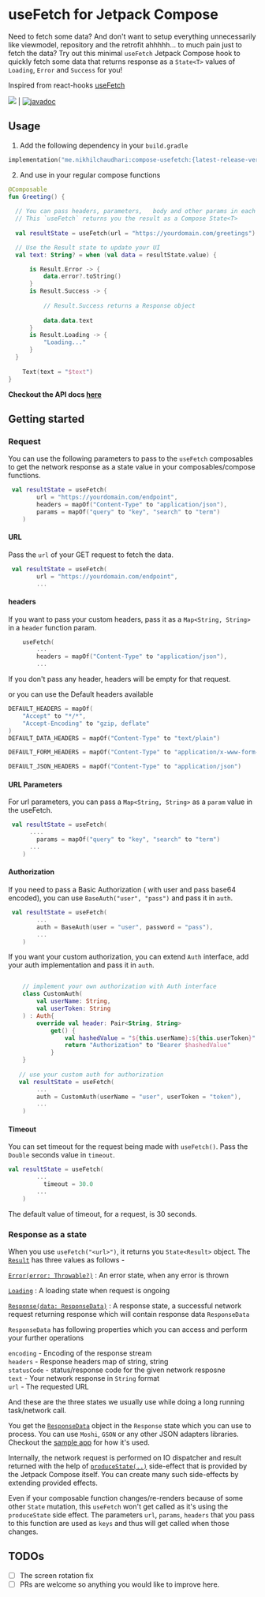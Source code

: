 # useFetch for Jetpack Compose

Need to fetch some data? And don't want to setup everything unnecessarily like viewmodel, repository and the retrofit ahhhhh... to much pain just to fetch the data?
Try out this minimal `useFetch` Jetpack Compose hook to quickly fetch some data that returns response as a `State<T>` values of `Loading`, `Error` and `Success` for you!

Inspired from react-hooks [useFetch](https://use-http.com/#/)

[![](https://img.shields.io/badge/mavencentral-v1.0.0--alpha1.3-yellowgreen?style=flat&logo=gradle)](https://github.com/CuriousNikhil/compose-hooks/usefetch) | [![javadoc](https://javadoc.io/badge2/me.nikhilchaudhari/compose-usefetch/javadoc.svg)](https://javadoc.io/doc/me.nikhilchaudhari/compose-usefetch)


## Usage

1. Add the following dependency in your `build.gradle`

```kotlin
implementation("me.nikhilchaudhari:compose-usefetch:{latest-release-version}")
```

2. And use in your regular compose functions

```kotlin
@Composable
fun Greeting() {
  
  // You can pass headers, parameters,   body and other params in each of the methods.
  // This `useFetch` returns you the result as a Compose State<T>
  
  val resultState = useFetch(url = "https://yourdomain.com/greetings")

  // Use the Result state to update your UI
  val text: String? = when (val data = resultState.value) {

      is Result.Error -> {
          data.error?.toString()
      }
      is Result.Success -> {
      
          // Result.Success returns a Response object
          
          data.data.text
      }
      is Result.Loading -> {
          "Loading..."
      }
  }
    
    Text(text = "$text")
}
```


**Checkout the API docs [here](https://javadoc.io/doc/me.nikhilchaudhari/compose-usefetch/latest/usefetch/me.nikhilchaudhari.usefetch/index.html)**

## Getting started

### Request

You can use the following parameters to pass to the `useFetch` composables to get the network response as a state value in your composables/compose functions.

```kotlin
 val resultState = useFetch(
        url = "https://yourdomain.com/endpoint",
        headers = mapOf("Content-Type" to "application/json"),
        params = mapOf("query" to "key", "search" to "term")
    )
```

#### URL

Pass the `url` of your GET request to fetch the data.

```kotlin
 val resultState = useFetch(
        url = "https://yourdomain.com/endpoint",
        ...
```        

#### headers

If you want to pass your custom headers, pass it as a `Map<String, String>` in a `header` function param. 

```kotlin
    useFetch(
        ...
        headers = mapOf("Content-Type" to "application/json"),
        ...
```
If you don't pass any header, headers will be empty for that request.

or you can use the Default headers available

```kotlin
DEFAULT_HEADERS = mapOf(
    "Accept" to "*/*",
    "Accept-Encoding" to "gzip, deflate"
)
DEFAULT_DATA_HEADERS = mapOf("Content-Type" to "text/plain")

DEFAULT_FORM_HEADERS = mapOf("Content-Type" to "application/x-www-form-urlencoded")

DEFAULT_JSON_HEADERS = mapOf("Content-Type" to "application/json")
```

#### URL Parameters

For url parameters, you can pass a `Map<String, String>` as a `param` value in the useFetch.

```kotlin
 val resultState = useFetch(
      ....
        params = mapOf("query" to "key", "search" to "term")
      ...
    )
```

#### Authorization

If you need to pass a Basic Authorization ( with user and pass base64 encoded), you can use `BaseAuth("user", "pass")` and pass it in `auth`.

```kotlin
 val resultState = useFetch(
        ...
        auth = BaseAuth(user = "user", password = "pass"),
        ...
    )
```

If you want your custom authorization, you can extend `Auth` interface, add your auth implementation and pass it in `auth`.

```kotlin

    // implement your own authorization with Auth interface
    class CustomAuth(
        val userName: String,
        val userToken: String
    ) : Auth{
        override val header: Pair<String, String>
            get() {
                val hashedValue = "${this.userName}:${this.userToken}".yourEncodingFunction()
                return "Authorization" to "Bearer $hashedValue"
            }
    }
    
   // use your custom auth for authorization
   val resultState = useFetch(
        ...
        auth = CustomAuth(userName = "user", userToken = "token"),
        ...
    )

```

#### Timeout

You can set timeout for the request being made with `useFetch()`. Pass the `Double` seconds value in `timeout`. 

```kotlin
val resultState = useFetch(
        ...
          timeout = 30.0
        ...
    )
```

The default value of timeout, for a request, is 30 seconds.


### Response as a state

When you use `useFetch("<url>")`, it returns you `State<Result>` object. The [`Result`](https://javadoc.io/doc/me.nikhilchaudhari/compose-usefetch/latest/usefetch/me.nikhilchaudhari.usefetch/-result/index.html) has three values as follows - 

[`Error(error: Throwable?)`](https://javadoc.io/doc/me.nikhilchaudhari/compose-usefetch/latest/usefetch/me.nikhilchaudhari.usefetch/-result/-error/index.html) : An error state, when any error is thrown

[`Loading`](https://javadoc.io/doc/me.nikhilchaudhari/compose-usefetch/latest/usefetch/me.nikhilchaudhari.usefetch/-result/-loading/index.html) : A loading state when request is ongoing

[`Response(data: ResponseData)`](https://javadoc.io/doc/me.nikhilchaudhari/compose-usefetch/latest/usefetch/me.nikhilchaudhari.usefetch/-result/-response/index.html) : A response state, a successful network request returning response which will contain response data `ResponseData`

`ResponseData` has following properties which you can access and perform your further operations


`encoding` - Encoding of the response stream  
`headers` - Response headers map of string, string  
`statusCode` - status/response code for the given network resposne  
`text` - Your network response in `String` format  
`url` - The requested URL  


And these are the three states we usually use while doing a long running task/network call. 

You get the [`ResponseData`](https://javadoc.io/doc/me.nikhilchaudhari/compose-usefetch/latest/usefetch/me.nikhilchaudhari.usefetch.network/-response-data/index.html) object in the `Response` state which you can use to process. You can use `Moshi`, `GSON` or any other JSON adapters libraries. Checkout the [sample app](https://github.com/CuriousNikhil/compose-hooks/blob/main/app/src/main/java/me/nikhilchaudhari/usefetch/MainActivity.kt) for how it's used.

Internally, the network request is performed on IO dispatcher and result returned with the help of [`produceState(..)`](https://developer.android.com/jetpack/compose/side-effects#producestate) side-effect that is provided by the Jetpack Compose itself. You can create many such side-effects by extending provided effects.

Even if your composable function changes/re-renders because of some other `State` mutation, this `useFetch` won't get called as it's using the `produceState` side effect. The parameters `url`, `params`, `headers` that you pass to this function are used as `keys` and thus will get called when those changes. 



## TODOs
 - [ ] The screen rotation fix
 - [ ] PRs are welcome so anything you would like to improve here.
